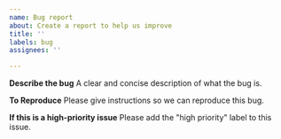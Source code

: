 ```yaml
---
name: Bug report
about: Create a report to help us improve
title: ''
labels: bug
assignees: ''

---
```


**Describe the bug**
A clear and concise description of what the bug is.

**To Reproduce**
Please give instructions so we can reproduce this bug.

**If this is a high-priority issue**
Please add the "high priority" label to this issue.
